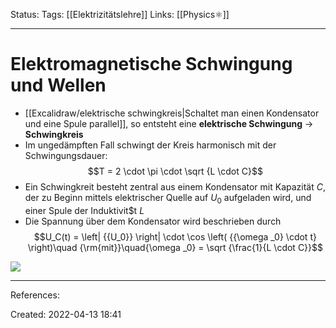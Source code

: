 Status:
Tags: [[Elektrizitätslehre]]
Links: [[Physics⚛]]
___
# Elektromagnetische Schwingung und Wellen
- [[Excalidraw/elektrische schwingkreis|Schaltet man einen Kondensator und eine Spule parallel]], so entsteht eine **elektrische Schwingung** -> **Schwingkreis**
- Im ungedämpften Fall schwingt der Kreis harmonisch mit der Schwingungsdauer:
$$T = 2 \cdot \pi \cdot \sqrt {L \cdot C}$$
- Ein Schwingkreit besteht zentral aus einem Kondensator mit Kapazität $C$, der zu Beginn mittels elektrischer Quelle auf $U_0$ aufgeladen wird, und einer Spule der Induktivit$t $L$
- Die Spannung über dem Kondensator wird beschrieben durch $$U_C(t) = \left| {{U_0}} \right| \cdot \cos \left( {{\omega _0} \cdot t} \right)\quad {\rm{mit}}\quad{\omega _0} = \sqrt {\frac{1}{L \cdot C}}$$

![](https://www.leifiphysik.de/sites/default/files/images/d566d74a93f76193c129cf425fbd52d9/992elektromagnetischer_schwingkreis_ungedaempft_schaltskizze_ohne_messrichtung.svg)

___
References:

Created: 2022-04-13 18:41